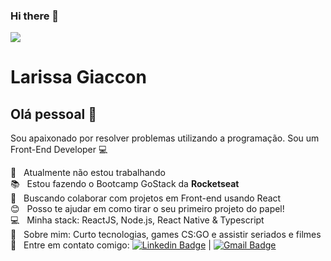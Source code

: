 ### Hi there 👋

<!--
**larissagiaccon/larissagiaccon** is a ✨ _special_ ✨ repository because its `README.md` (this file) appears on your GitHub profile.

Here are some ideas to get you started:

- 🔭 I’m currently working on ...
- 🌱 I’m currently learning ...
- 👯 I’m looking to collaborate on ...
- 🤔 I’m looking for help with ...
- 💬 Ask me about ...
- 📫 How to reach me: ...
- 😄 Pronouns: ...
- ⚡ Fun fact: ...
-->


<img width="auto" src="https://github.com/tgmarinho/tgmarinho/blob/master/banner.png">

# Larissa Giaccon

## Olá pessoal 👋
Sou apaixonado por resolver problemas utilizando a programação.
Sou um Front-End Developer :computer:

  :rocket:  &nbsp; Atualmente não estou trabalhando
  <br/>:books:  &nbsp; Estou fazendo o Bootcamp GoStack da **Rocketseat**
  <br/>:purple_heart: &nbsp; Buscando colaborar com projetos em Front-end usando React
  <br/>:blush: &nbsp; Posso te ajudar em como tirar o seu primeiro projeto do papel!
  <br/>:computer: &nbsp; Minha stack: ReactJS, Node.js, React Native & Typescript
  <br/> 💬  &nbsp; Sobre mim: Curto tecnologias, games CS:GO e assistir seriados e filmes
  :email: &nbsp; Entre em contato comigo: [![Linkedin Badge](https://img.shields.io/badge/-LarissaGiaccon-blue?style=flat-square&logo=Linkedin&logoColor=white&link=https://www.linkedin.com/in/tgmarinho/)](https://www.linkedin.com/in/larissagiaccon) 
| 
[![Gmail Badge](https://img.shields.io/badge/-larissa_souz@hotmail.com-c14438?style=flat-square&logo=Hotmail&logoColor=white&link=mailto:larissa_souz@hotmail.com)](mailto:larissa_souz@hotmail.com)
